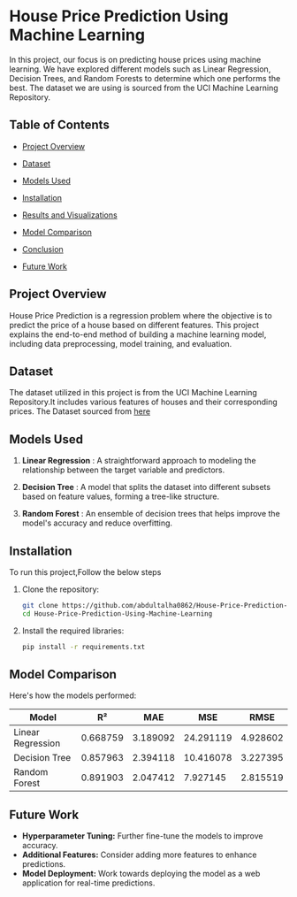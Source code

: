 
# House Price Prediction Using Machine Learning

In this project, our focus is on predicting house prices using machine learning. We have explored different models such as Linear Regression, Decision Trees, and Random Forests to determine which one performs the best. The dataset we are using is sourced from the UCI Machine Learning Repository.


## Table of Contents
- [Project Overview](#project-overview)
- [Dataset](#dataset)
- [Models Used](#models-used)
- [Installation](#installation)

- [Results and Visualizations](#results-and-visualizations)
- [Model Comparison](#model-comparison)
- [Conclusion](#conclusion)
- [Future Work](#future-work)
## Project Overview
House Price Prediction is a regression problem where the objective is to predict the price of a house based on different features. This project explains the end-to-end method of building a machine learning model, including data preprocessing, model training, and evaluation.
## Dataset
The dataset utilized in this project is from the UCI Machine Learning Repository.It includes various features of houses and their corresponding prices. The Dataset sourced from [here](https://archive.ics.uci.edu/ml/machine-learning-databases/housing/housing.data)
 
## Models Used
1. **Linear Regression** : A straightforward approach to modeling the relationship between the target variable and predictors.

2. **Decision Tree** : A model that splits the dataset into different subsets based on feature values, forming a tree-like structure.

3. **Random Forest** : An ensemble of decision trees that helps improve the model's accuracy and reduce overfitting.
## Installation
To run this project,Follow the below steps
1. Clone the repository:
   ```bash
   git clone https://github.com/abdultalha0862/House-Price-Prediction-Using-Machine-Learning.git
   cd House-Price-Prediction-Using-Machine-Learning

   ```

2. Install the required libraries:
   ```bash
   pip install -r requirements.txt
   ```
## Model Comparison
Here's how the models performed:

| Model              | R²       | MAE       | MSE        | RMSE     |
|--------------------|----------|-----------|------------|----------|
| Linear Regression  | 0.668759 | 3.189092  | 24.291119  | 4.928602 |
| Decision Tree      | 0.857963 | 2.394118  | 10.416078  | 3.227395 |
| Random Forest      | 0.891903 | 2.047412  | 7.927145   | 2.815519 |


## Future Work
- **Hyperparameter Tuning:** Further fine-tune the models to improve accuracy.
- **Additional Features:** Consider adding more features to enhance predictions.
- **Model Deployment:** Work towards deploying the model as a web application for real-time predictions.